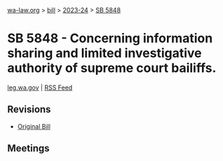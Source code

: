 [wa-law.org](/) > [bill](/bill/) > [2023-24](/bill/2023-24/) > [SB 5848](/bill/2023-24/sb/5848/)

# SB 5848 - Concerning information sharing and limited investigative authority of supreme court bailiffs.
[leg.wa.gov](https://app.leg.wa.gov/billsummary?BillNumber=5848&Year=2023&Initiative=false) | [RSS Feed](./rss.xml)

## Revisions
* [Original Bill](1/)

## Meetings